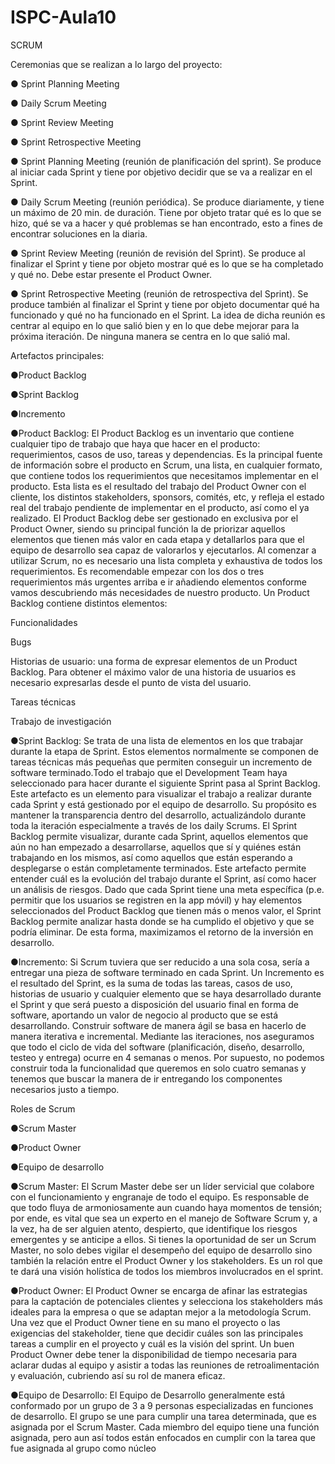 # ISPC-Aula10

SCRUM

Ceremonias que se realizan a lo largo del proyecto:

● Sprint Planning Meeting

● Daily Scrum Meeting

● Sprint Review Meeting

● Sprint Retrospective Meeting

● Sprint Planning Meeting (reunión de planificación del sprint). Se produce al iniciar cada 
Sprint y tiene por objetivo decidir que se va a realizar en el Sprint.

● Daily Scrum Meeting (reunión periódica). Se produce diariamente, y tiene un máximo de 
20 min. de duración. Tiene por objeto tratar qué es lo que se hizo, qué se va a hacer y 
qué problemas se han encontrado, esto a fines de encontrar soluciones en la diaria.

● Sprint Review Meeting (reunión de revisión del Sprint). Se produce al finalizar el Sprint y 
tiene por objeto mostrar qué es lo que se ha completado y qué no. Debe estar presente el 
Product Owner.

● Sprint Retrospective Meeting (reunión de retrospectiva del Sprint). Se produce también al 
finalizar el Sprint y tiene por objeto documentar qué ha funcionado y qué no ha funcionado 
en el Sprint. La idea de dicha reunión es centrar al equipo en lo que salió bien y en lo que 
debe mejorar para la próxima iteración. De ninguna manera se centra en lo que salió mal.

Artefactos principales: 

●Product Backlog 

●Sprint Backlog

●Incremento

●Product Backlog:
El Product Backlog es un inventario que contiene cualquier tipo de trabajo que haya que hacer en el producto: 
requerimientos, casos de uso, tareas y dependencias. Es la principal fuente de información sobre el producto en Scrum, 
una lista, en cualquier formato, que contiene todos los requerimientos que necesitamos implementar en el producto. 
Esta lista es el resultado del trabajo del Product Owner con el cliente, los distintos stakeholders, sponsors, 
comités, etc, y refleja el estado real del trabajo pendiente de implementar en el producto, así como el ya realizado. 
El Product Backlog debe ser gestionado en exclusiva por el Product Owner, siendo su principal función la de priorizar aquellos elementos 
que tienen más valor en cada etapa y detallarlos para que el equipo de desarrollo sea capaz de valorarlos y ejecutarlos.
Al comenzar a utilizar Scrum, no es necesario una lista completa y exhaustiva de todos los requerimientos. 
Es recomendable empezar con los dos o tres requerimientos más urgentes arriba e ir añadiendo elementos conforme vamos descubriendo 
más necesidades de nuestro producto. Un Product Backlog contiene distintos elementos:

Funcionalidades

Bugs

Historias de usuario: una forma de expresar elementos de un Product Backlog. Para obtener el máximo valor de una historia de usuarios
es necesario expresarlas desde el punto de vista del usuario.

Tareas técnicas

Trabajo de investigación

●Sprint Backlog:
Se trata de una lista de elementos en los que trabajar durante la etapa de Sprint. Estos elementos normalmente se componen de tareas técnicas 
más pequeñas que permiten conseguir un incremento de software terminado.Todo el trabajo que el Development Team haya seleccionado 
para hacer durante el siguiente Sprint pasa al Sprint Backlog. Este artefacto es un elemento para visualizar el trabajo a realizar 
durante cada Sprint y está gestionado por el equipo de desarrollo. Su propósito es mantener la transparencia dentro del desarrollo, 
actualizándolo durante toda la iteración especialmente a través de los daily Scrums.
El Sprint Backlog permite visualizar, durante cada Sprint, aquellos elementos que aún no han empezado a desarrollarse, aquellos que sí 
y quiénes están trabajando en los mismos, así como aquellos que están esperando a desplegarse o están completamente terminados. Este artefacto 
permite entender cuál es la evolución del trabajo durante el Sprint, así como hacer un análisis de riesgos. 
Dado que cada Sprint tiene una meta específica (p.e. permitir que los usuarios se registren en la app móvil) y hay elementos seleccionados 
del Product Backlog que tienen más o menos valor, el Sprint Backlog permite analizar hasta donde se ha cumplido el objetivo y que se podría eliminar. 
De esta forma, maximizamos el retorno de la inversión en desarrollo.

●Incremento:
Si Scrum tuviera que ser reducido a una sola cosa, sería a entregar una pieza de software terminado en cada Sprint. Un Incremento es el resultado del Sprint, 
es la suma de todas las tareas, casos de uso, historias de usuario y cualquier elemento que se haya desarrollado durante el Sprint y que será puesto
a disposición del usuario final en forma de software, aportando un valor de negocio al producto que se está desarrollando. Construir software de manera ágil 
se basa en hacerlo de manera iterativa e incremental. Mediante las iteraciones, nos aseguramos que todo el ciclo de vida del software 
(planificación, diseño, desarrollo, testeo y entrega) ocurre en 4 semanas o menos. Por supuesto, no podemos construir toda la funcionalidad que queremos
en solo cuatro semanas y tenemos que buscar la manera de ir entregando los componentes necesarios justo a tiempo.

Roles de Scrum

●Scrum Master

●Product Owner

●Equipo de desarrollo

●Scrum Master: El Scrum Master debe ser un líder servicial que colabore con el funcionamiento y engranaje de todo el equipo. Es responsable de que todo fluya
de armoniosamente aun cuando haya momentos de tensión; por ende, es vital que sea un experto en el manejo de Software Scrum y, a la vez, ha de ser alguien atento, 
despierto, que identifique los riesgos emergentes y se anticipe a ellos. Si tienes la oportunidad de ser un Scrum Master, no solo debes vigilar el desempeño 
del equipo de desarrollo sino también la relación entre el Product Owner y los stakeholders. Es un rol que te dará una visión holística de todos los miembros 
involucrados en el sprint.

●Product Owner: El Product Owner se encarga de afinar las estrategias para la captación de potenciales clientes y selecciona los stakeholders más ideales para
la empresa o que se adaptan mejor a la metodología Scrum. Una vez que el Product Owner tiene en su mano el proyecto o las exigencias del stakeholder, tiene que 
decidir cuáles son las principales tareas a cumplir en el proyecto y cuál es la visión del sprint. Un buen Product Owner debe tener la disponibilidad de 
tiempo necesaria para aclarar dudas al equipo y asistir a todas las reuniones de retroalimentación y evaluación, cubriendo así su rol de manera eficaz.

●Equipo de Desarrollo: El Equipo de Desarrollo generalmente está conformado por un grupo de 3 a 9 personas especializadas en funciones de desarrollo. 
El grupo se une para cumplir una tarea determinada, que es asignada por el Scrum Master. Cada miembro del equipo tiene una función asignada, pero aun así todos
están enfocados en cumplir con la tarea que fue asignada al grupo como núcleo

